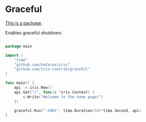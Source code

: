 # Graceful

[This is a package](https://github.com/iris-contrib/graceful).


Enables graceful shutdown.

```go

package main

import (
	"time"
    "github.com/kataras/iris"
	"github.com/iris-contrib/graceful"
)

func main() {
	api := iris.New()
	api.Get("/", func(c *iris.Context) {
		c.Write("Welcome to the home page!")
	})

	graceful.Run(":3001", time.Duration(10)*time.Second, api)
}


```